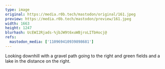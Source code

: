 ```yaml
---
type: image
original: https://media.r0b.tech/mastodon/original/161.jpeg
preview: https://media.r0b.tech/mastodon/preview/161.jpeg
width: 1663
height: 1247
blurhash: UcEWI2Rjads-%jbJW9t6xuWBjroLITbHocj@
refs:
  mastodon_media: ['110969410939898681']
---
```


Looking downhill with a gravel path going to the right and green fields and a lake in the distance on the right. 
